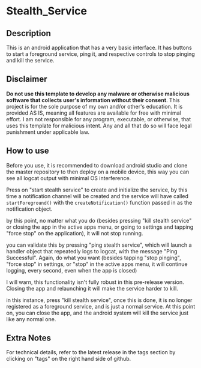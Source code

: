 # Stealth_Service

## Description
This is an android application that has a very basic interface. It has buttons to start a foreground service, ping it, and respective controls to stop pinging and kill the service.

## Disclaimer
**Do not use this template to develop any malware or otherwise malicious software that collects user's information without their consent**.
This project is for the sole purpose of my own and/or other's education. It is provided AS IS, meaning all features are available for free with minimal effort.
I am not responsible for any program, executable, or otherwise, that uses this template for malicious intent.
Any and all that do so will face legal punishment under applicable law.

## How to use
Before you use, it is recommended to download android studio and clone the master repository to then deploy on a mobile device, this way you can see all logcat output with minimal OS interference.

Press on "start stealth service" to create and initialize the service, by this time a notification channel will be created and the service will have called `startForeground()` with the `createNotification()` function passed in as the notification object.

by this point, no matter what you do (besides pressing "kill stealth service" or closing the app in the active apps menu, or going to settings and tapping "force stop" on the application), it will not stop running.

you can validate this by pressing "ping stealth service", which will launch a handler object that repeatedly logs to logcat, with the message "Ping Successful". Again, do what you want (besides tapping "stop pinging", "force stop" in settings, or "stop" in the active apps menu, it will continue logging, every second, even when the app is closed)

I will warn, this functionality isn't fully robust in this pre-release version. Closing the app and relaunching it will make the service harder to kill.

in this instance, press "kill stealth service", once this is done, it is no longer registered as a foreground service, and is just a normal service. At this point on, you can close the app, and the android system will kill the service just like any normal one.

## Extra Notes

For technical details, refer to the latest release in the tags section by clicking on "tags" on the right hand side of github.
